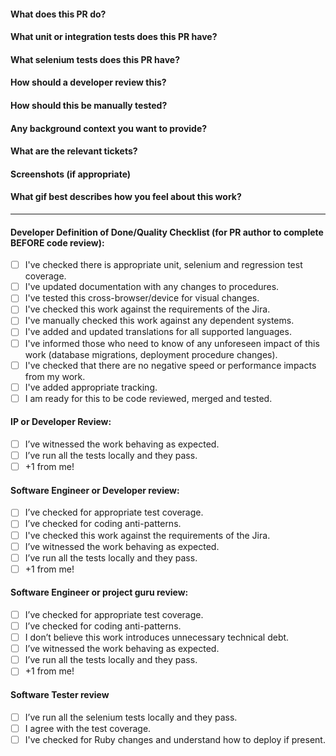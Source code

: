#### What does this PR do?
#### What unit or integration tests does this PR have?
#### What selenium tests does this PR have?
#### How should a developer review this?
#### How should this be manually tested?
#### Any background context you want to provide?
#### What are the relevant tickets?
#### Screenshots (if appropriate)
#### What gif best describes how you feel about this work?
---
#### Developer Definition of Done/Quality Checklist (for PR author to complete BEFORE code review):
- [ ] I've checked there is appropriate unit, selenium and regression test coverage.
- [ ] I've updated documentation with any changes to procedures.
- [ ] I've tested this cross-browser/device for visual changes.
- [ ] I've checked this work against the requirements of the Jira.
- [ ] I've manually checked this work against any dependent systems.
- [ ] I've added and updated translations for all supported languages.
- [ ] I've informed those who need to know of any unforeseen impact of this work (database migrations, deployment procedure changes).
- [ ] I've checked that there are no negative speed or performance impacts from my work.
- [ ] I've added appropriate tracking.
- [ ] I am ready for this to be code reviewed, merged and tested.

#### IP or Developer Review:
- [ ] I’ve witnessed the work behaving as expected.
- [ ] I’ve run all the tests locally and they pass.
- [ ] +1 from me!

#### Software Engineer or Developer review:
- [ ] I’ve checked for appropriate test coverage.
- [ ] I’ve checked for coding anti-patterns.
- [ ] I've checked this work against the requirements of the Jira.
- [ ] I’ve witnessed the work behaving as expected.
- [ ] I’ve run all the tests locally and they pass.
- [ ] +1 from me!

#### Software Engineer or project guru review:
- [ ] I’ve checked for appropriate test coverage.
- [ ] I’ve checked for coding anti-patterns.
- [ ] I don’t believe this work introduces unnecessary technical debt.
- [ ] I’ve witnessed the work behaving as expected.
- [ ] I’ve run all the tests locally and they pass.
- [ ] +1 from me!

#### Software Tester review
- [ ] I’ve run all the selenium tests locally and they pass.
- [ ] I agree with the test coverage.
- [ ] I've checked for Ruby changes and understand how to deploy if present.
